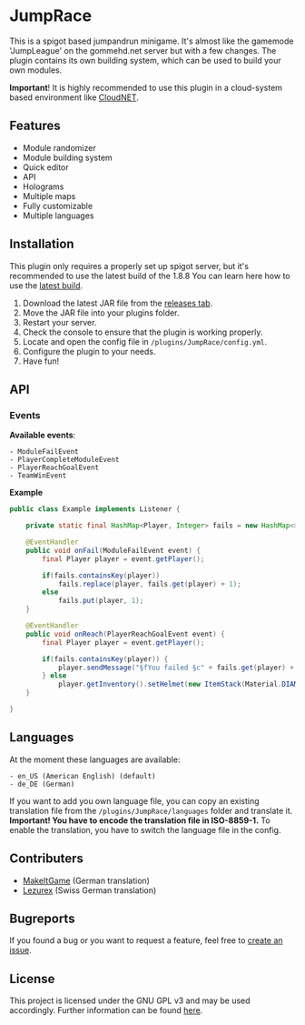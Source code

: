 # JumpRace
This is a spigot based jumpandrun minigame. It's almost like the gamemode 'JumpLeague' on the gommehd.net server but with a few changes. The plugin contains its own building system, which can be used to build your own modules.

**Important**! It is highly recommended to use this plugin in a cloud-system based environment like [CloudNET](https://www.spigotmc.org/resources/cloudnet-v3-the-cloud-network-environment-technology.42059/). 

## Features

- Module randomizer
- Module building system
- Quick editor
- API
- Holograms
- Multiple maps
- Fully customizable
- Multiple languages

## Installation

This plugin only requires a properly set up spigot server, but it's recommended to use the latest build of the 1.8.8
You can learn here how to use the [latest build](https://www.spigotmc.org/wiki/buildtools/#1-8-8).

1. Download the latest JAR file from the [releases tab](https://github.com/VoxCrafterLP/JumpRace/releases).
2. Move the JAR file into your plugins folder.
3. Restart your server.
4. Check the console to ensure that the plugin is working properly.
5. Locate and open the config file in `/plugins/JumpRace/config.yml`.
6. Configure the plugin to your needs.
7. Have fun!

## API
### Events

**Available events**:
```
- ModuleFailEvent
- PlayerCompleteModuleEvent
- PlayerReachGoalEvent
- TeamWinEvent
  ```
  
**Example**
```java
public class Example implements Listener {

    private static final HashMap<Player, Integer> fails = new HashMap<>();

    @EventHandler
    public void onFail(ModuleFailEvent event) {
        final Player player = event.getPlayer();

        if(fails.containsKey(player))
            fails.replace(player, fails.get(player) + 1);
        else
            fails.put(player, 1);
    }

    @EventHandler
    public void onReach(PlayerReachGoalEvent event) {
        final Player player = event.getPlayer();

        if(fails.containsKey(player)) {
            player.sendMessage("§fYou failed §c" + fails.get(player) + " times.");
        } else
            player.getInventory().setHelmet(new ItemStack(Material.DIAMOND_HELMET));
    }

}
```

## Languages

At the moment these languages are available:
```
- en_US (American English) (default)
- de_DE (German)
```

If you want to add you own language file, you can copy an existing translation file from the `/plugins/JumpRace/languages` folder and translate it. 
**Important! You have to encode the translation file in ISO-8859-1.**
To enable the translation, you have to switch the language file in the config.


## Contributers

- [MakeItGame](https://www.youtube.com/channel/UCk8ROONMzJ3wlZ66vyyffJg) (German translation)
- [Lezurex](https://github.com/Lezurex) (Swiss German translation)

## Bugreports

If you found a bug or you want to request a feature, feel free to [create an issue](https://github.com/VoxCrafterLP/JumpRace/issues/new).

## License
This project is licensed under the GNU GPL v3 and may be used accordingly. Further information can be found [here](https://github.com/VoxCrafterLP/JumpRace/blob/main/LICENSE).
